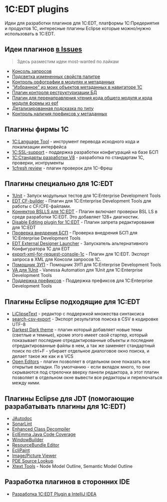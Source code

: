 # 1C:EDT plugins

Идеи для разработки плагинов для 1C:EDT, платформы 1С:Предериятия и продуктов 1С, интересные плагины Eclipse которые можно/нужно использовать в 1C:EDT.


## Идеи плагинов [в Issues](https://github.com/marmyshev/edt-plugins/issues)

> Здесь разместим идеи most-wanted по лайкам

- [Консоль запросов](https://github.com/marmyshev/edt-plugins/issues/12)
- [Подсветка измененных свойств палитре](https://github.com/marmyshev/edt-plugins/issues/7)
- [Контроль орфографии в модулях и метаданных](https://github.com/marmyshev/edt-plugins/issues/4)
- ["Избранное" из моих объектов метаданных в навигаторе 1C](https://github.com/marmyshev/edt-plugins/issues/2)
- [Плагин контроля реструктуризации БД](https://github.com/marmyshev/edt-plugins/issues/8)
- [Плагин для перенаправления чтения кода общего модуля и кода модуля формы из epf](https://github.com/marmyshev/edt-plugins/issues/11)
- [Детализированная подсказка по типу](https://github.com/marmyshev/edt-plugins/issues/9)
- [Контроль наличия префиксов у метаданных](https://github.com/marmyshev/edt-plugins/issues/13)

## Плагины фирмы 1С

- [1С:Language Tool](https://its.1c.ru/db/edtplugins) - инструмент перевода исходного кода и локализации интерфейса
- [1C:SSL-support](https://github.com/1C-Company/ssl-support) - поддержка разработки конфигураций на базе БСП
- [1С:Стандарты разработки V8](https://github.com/1C-Company/v8-code-style) - разработка по стандартам 1С, проверки, иснтрументы
- [1cfresh review](https://releases.1c.ru/project/FreshPublic) - плагин проверок для 1С-Фреш

## Плагины специально для 1C:EDT

- [1Unit](https://github.com/DoublesunRUS/ru.capralow.dt.unit.launcher) - Запуск модульных тестов для 1C:Enterprise Development Tools
- [EDT CF-builder](https://github.com/YanSergey/edt.cf_builder) - Плагин для 1C:Enterprise Development Tools для работы с CF/CFE-файлами.
- [Коннектор BSLLS для 1С:EDT](https://github.com/otymko/bslls-connector-for-edt) - Плагин включает проверки BSL LS в среде разработки 1С:EDT. Это добавляет 128+ диагностик.
- [Disable Editing plugin for 1C:EDT](https://github.com/marmyshev/edt-editing)  - Плагин запрета редактирования для 1C:EDT
- [Проверка внедрения БСП](https://github.com/DoublesunRUS/ru.capralow.dt.ssl.checks) - Проверка внедрения БСП для 1C:Enterprise Development Tools
- [EDT External Designer Launcher](https://github.com/YanSergey/edt.externalDesignerLauncher) - Запускатель альтернативного Конфигуратора 1С для EDT
- [export-xml-for-request-console-1c](https://github.com/VitaliyVS-2020/export-xml-for-request-console-1c) - Плагин для 1C:EDT. Экспорт запроса в XML для Консоли запросов 1С. 
- [Помощник ЗУП](https://github.com/DoublesunRUS/ru.capralow.dt.hrm.support) - Помощник ЗУП для 1C:Enterprise Development Tools
- [VA для 1Unit](https://github.com/DoublesunRUS/ru.capralow.dt.framework.va) - Vanessa Automation для 1Unit для 1C:Enterprise Development Tools
- [Поддержка префиксов](https://github.com/DoublesunRUS/ru.capralow.dt.adaptation) - Поддержка префиксов для 1C:Enterprise Development Tools

## Плагины Eclipse подходящие для 1C:EDT

- [LiClipseText](https://marketplace.eclipse.org/content/liclipsetext) - редактор с поддержкой множества синтаксиса
- [search-csv-export](https://github.com/marmyshev/search-csv-export) - Экспорт результатов поиска в CSV в кодировке UTF-8
- [Darkest Dark theme](https://marketplace.eclipse.org/content/darkest-dark-theme-devstyle) - плагин который добавляет новые темы (светлые и темные), кроме этого имеет свой стартер, который показывает последние отредактированные объекты и последние отредактированные файлы в нем, а так же заменяет стандартный поиск по ctrl+F - убирает отдельное диалоговое окно поиска, и делает такое же как и в VCS
- [Open Editors](https://marketplace.eclipse.org/content/open-editors) - плагин позволяет в отдельном окне показать все открытые вкладки. По умолчанию - если вкладок много, то они скрываются под стрелочки вверху панели редактора, а этот плагин позволяет в отдельном окне вывести все редакторы и перелючаться между ними.

## Плагины Eclipse для JDT (помогающие разрабатывать плагины для 1C:EDT)

- [JAutodoc](https://marketplace.eclipse.org/node/246)
- [SonarLint](https://marketplace.eclipse.org/node/2568658)
- [Enhanced Class Decompiler](https://marketplace.eclipse.org/node/3644319)
- [EclEmma Java Code Coverage](https://marketplace.eclipse.org/node/264)
- [WindowBuilder](https://marketplace.eclipse.org/node/3085446)
- [ResourceBundle Editor](https://marketplace.eclipse.org/node/2628188)
- [EcliPaint](https://marketplace.eclipse.org/node/322221)
- [Image/Picture Viewer](https://marketplace.eclipse.org/node/3571619)
- [PDE Source Lookup](https://marketplace.eclipse.org/node/2844330)
- [Xtext Tools](https://github.com/OLibutzki/xtext.tools) - Node Model Outline, Semantic Model Outline

## Разработка плагинов в сторонних IDE

- [Разработка 1C:EDT Plugin в IntelliJ IDEA](https://skycorvette.com/knowledges/dccfd1f4-ef50-4242-8355-d62fb3675e13/)

